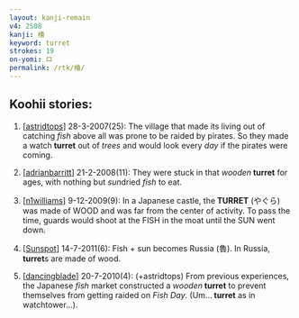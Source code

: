 ```yaml
---
layout: kanji-remain
v4: 2508
kanji: 櫓
keyword: turret
strokes: 19
on-yomi: ロ
permalink: /rtk/櫓/
---
```


## Koohii stories: 

1) [<a href="http://kanji.koohii.com/profile/astridtops">astridtops</a>] 28-3-2007(25): The village that made its living out of catching <em>fish</em> above all was prone to be raided by pirates. So they made a watch<strong> turret</strong> out of <em>trees</em> and would look every <em>day</em> if the pirates were coming.

2) [<a href="http://kanji.koohii.com/profile/adrianbarritt">adrianbarritt</a>] 21-2-2008(11): They were stuck in that <em>wooden</em><strong> turret</strong> for ages, with nothing but <em>sun</em>dried <em>fish</em> to eat.

3) [<a href="http://kanji.koohii.com/profile/n1williams">n1williams</a>] 9-12-2009(9): In a Japanese castle, the<strong> TURRET</strong> (やぐら) was made of WOOD and was far from the center of activity. To pass the time, guards would shoot at the FISH in the moat until the SUN went down.

4) [<a href="http://kanji.koohii.com/profile/Sunspot">Sunspot</a>] 14-7-2011(6): Fish + sun becomes Russia (魯). In Russia,<strong> turret</strong>s are made of wood.

5) [<a href="http://kanji.koohii.com/profile/dancingblade">dancingblade</a>] 20-7-2010(4): (+astridtops) From previous experiences, the Japanese <em>fish</em> market constructed a <em>wooden</em><strong> turret</strong> to prevent themselves from getting raided on <em>Fish Day</em>. (Um...<strong> turret</strong> as in watchtower...).

